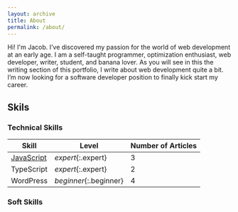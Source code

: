 ```yaml
---
layout: archive
title: About
permalink: /about/
---
```


Hi! I'm Jacob. I’ve discovered my passion for the world of web development at an early age. 
I am a self-taught programmer, optimization enthusiast, web developer, writer, student, and banana lover.
As you will see in this the writing section of this portfolio, I write about web development quite a bit. 
I’m now looking for a software developer position to finally kick start my career.
## Skils
### Technical Skills 

| Skill | Level | Number of Articles |
| ---- | ---   | --- |
| [JavaScript]({{site.baseurl}}/javascript) | *expert*{:.expert} | 3 |
| TypeScript | *expert*{:.expert} | 2 |
| WordPress | *beginner*{:.beginner} | 4 |

### Soft Skills


